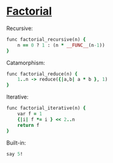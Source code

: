 [1]: http://rosettacode.org/wiki/Factorial

# [Factorial][1]


Recursive:

```ruby
func factorial_recursive(n) {
    n == 0 ? 1 : (n * __FUNC__(n-1))
}
```

Catamorphism:

```ruby
func factorial_reduce(n) {
    1..n -> reduce({|a,b| a * b }, 1)
}
```

Iterative:

```ruby
func factorial_iterative(n) {
    var f = 1
    {|i| f *= i } << 2..n
    return f
}
```

Built-in:

```ruby
say 5!
```
